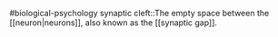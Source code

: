 #biological-psychology 
synaptic cleft::The empty space between the [[neuron|neurons]], also known as the [[synaptic gap]].